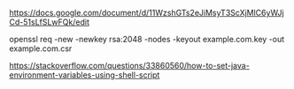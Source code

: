 https://docs.google.com/document/d/11WzshGTs2eJiMsyT3ScXjMlC6yWJjCd-51sLfSLwFQk/edit

openssl req -new -newkey rsa:2048 -nodes -keyout example.com.key -out example.com.csr

https://stackoverflow.com/questions/33860560/how-to-set-java-environment-variables-using-shell-script

